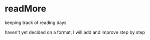 # readMore
keeping track of reading days

haven't yet decided on a format, I will add and improve step by step